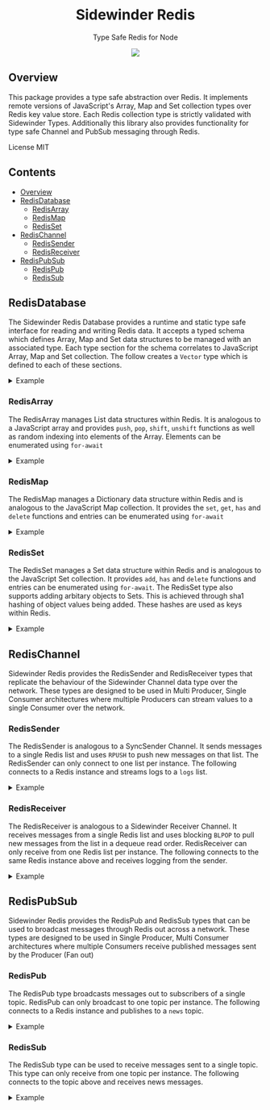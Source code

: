 <div align='center'>

<h1>Sidewinder Redis</h1>

<p>Type Safe Redis for Node</p>

[<img src="https://img.shields.io/npm/v/@sidewinder/redis?label=%40sidewinder%2Fredis">](https://www.npmjs.com/package/@sidewinder/redis)

</div>

## Overview

This package provides a type safe abstraction over Redis. It implements remote versions of JavaScript's Array, Map and Set collection types over Redis key value store. Each Redis collection type is strictly validated with Sidewinder Types. Additionally this library also provides functionality for type safe Channel and PubSub messaging through Redis.

License MIT

## Contents

- [Overview](#Overview)
- [RedisDatabase](#RedisDatabase)
  - [RedisArray](#RedisArray)
  - [RedisMap](#RedisMap)
  - [RedisSet](#RedisSet)
- [RedisChannel](#RedisChannel)
  - [RedisSender](#RedisSender)
  - [RedisReceiver](#RedisReceiver)
- [RedisPubSub](#RedisPubSub)
  - [RedisPub](#RedisPub)
  - [RedisSub](#RedisSub)

## RedisDatabase

The Sidewinder Redis Database provides a runtime and static type safe interface for reading and writing Redis data. It accepts a typed schema which defines Array, Map and Set data structures to be managed with an associated type. Each type section for the schema correlates to JavaScript Array, Map and Set collection. The follow creates a `Vector` type which is defined to each of these sections.

<details>
<summary>Example</summary>

```typescript
import { Type, RedisDatabase } from '@sidewinder/redis'

const Vector = Type.Tuple([Type.Number(), Type.Number(), Type.Number()])

const Schema = Type.Database({
  arrays: {
    vectors: Vector, // Array<[number, number, number]>
  },
  sets: {
    vectors: Vector, // Set<[number, number, number]>
  },
  maps: {
    vectors: Vector, // Map<string, [number, number, number]>
  },
})

const database = await RedisDatabase.connect(Schema, 'redis://172.30.1.24:6379')

// Array<[number, number, number]>
const array = database.array('vectors')
await array.push([1, 0, 0])
await array.push([0, 1, 0])
await array.push([0, 0, 1])

// Set<[number, number, number]>
const set = database.set('vectors')
await set.add([1, 0, 0])
await set.add([0, 1, 0])
await set.add([0, 0, 1])

// Map<string, [number, number, number]>
const map = database.map('vectors')
await map.set('X', [1, 0, 0])
await map.set('Y', [0, 1, 0])
await map.set('Z', [0, 0, 1])
```

</details>

### RedisArray

The RedisArray manages List data structures within Redis. It is analogous to a JavaScript array and provides `push`, `pop`, `shift`, `unshift` functions as well as random indexing into elements of the Array. Elements can be enumerated using `for-await`

<details>
<summary>Example</summary>

```typescript
const array = database.array('vectors')
await array.push([1, 0, 0])
await array.push([0, 1, 0])
await array.push([0, 0, 1])

const vector = await array.get(1) // [0, 1, 0]

for await (const vector of array) {
  console.log(vector)
}
```

</details>

### RedisMap

The RedisMap manages a Dictionary data structure within Redis and is analogous to the JavaScript Map collection. It provides the `set`, `get`, `has` and `delete` functions and entries can be enumerated using `for-await`

<details>
<summary>Example</summary>

```typescript
const map = database.map('vectors')
await map.set('X', [1, 0, 0])
await map.set('Y', [0, 1, 0])
await map.set('Z', [0, 0, 1])

const Y = await map.get('Y')

for await (const [key, value] of map) {
  console.log(key, value)
}
```

</details>

### RedisSet

The RedisSet manages a Set data structure within Redis and is analogous to the JavaScript Set collection. It provides `add`, `has` and `delete` functions and entries can be enumerated using `for-await`. The RedisSet type also supports adding arbitary objects to Sets. This is achieved through sha1 hashing of object values being added. These hashes are used as keys within Redis.

<details>
<summary>Example</summary>

```typescript
const set = database.set('vectors')
await set.add([1, 0, 0])
await set.add([0, 1, 0])
await set.add([0, 0, 1])

const exists = await vectors.has([0, 1, 2])

await set.delete([0, 1, 0])

for await (const value of vectors) {
  console.log(key, value)
}
```

</details>

## RedisChannel

Sidewinder Redis provides the RedisSender and RedisReceiver types that replicate the behaviour of the Sidewinder Channel data type over the network. These types are designed to be used in Multi Producer, Single Consumer architectures where multiple Producers can stream values to a single Consumer over the network.

### RedisSender

The RedisSender is analogous to a SyncSender Channel. It sends messages to a single Redis list and uses `RPUSH` to push new messages on that list. The RedisSender can only connect to one list per instance. The following connects to a Redis instance and streams logs to a `logs` list.

<details>
<summary>Example</summary>

```typescript
import { Type, RedisSender } from '@sidewinder/redis'

const sender = await RedisSender.connect(Type.String(), 'logs', 'redis://redis.domain.com:6379')

await sender.send('log message 1')
await sender.send('log message 2')
await sender.send('log message 3')
```

</details>

### RedisReceiver

The RedisReceiver is analogous to a Sidewinder Receiver Channel. It receives messages from a single Redis list and uses blocking `BLPOP` to pull new messages from the list in a dequeue read order. RedisReceiver can only receive from one Redis list per instance. The following connects to the same Redis instance above and receives logging from the sender.

<details>
<summary>Example</summary>

```typescript
import { Type, RedisReceiver } from '@sidewinder/redis'

const receiver = await RedisReceiver.connect(Type.String(), 'logs', 'redis://redis.domain.com:6379')

for await (const message of receiver) {
  console.log(message) // log message 1
  // log message 2
  // log message 3
}
```

</details>

## RedisPubSub

Sidewinder Redis provides the RedisPub and RedisSub types that can be used to broadcast messages through Redis out across a network. These types are designed to be used in Single Producer, Multi Consumer architectures where multiple Consumers receive published messages sent by the Producer (Fan out)

### RedisPub

The RedisPub type broadcasts messages out to subscribers of a single topic. RedisPub can only broadcast to one topic per instance. The following connects to a Redis instance and publishes to a `news` topic.

<details>
<summary>Example</summary>

```typescript
import { Type, RedisPub } from '@sidewinder/redis'

const sender = await RedisPub.connect(Type.String(), 'news', 'redis://redis.domain.com:6379')

await sender.send('good news')
await sender.send('bad news')
await sender.send('average news')
```

</details>

### RedisSub

The RedisSub type can be used to receive messages sent to a single topic. This type can only receive from one topic per instance. The following connects to the topic above and receives news messages.

<details>
<summary>Example</summary>

```typescript
import { Type, RedisSub } from '@sidewinder/redis'

const receiver = await RedisSub.connect(Type.String(), 'news', 'redis://redis.domain.com:6379')

for await (const message of receiver) {
  console.log(message) // good news
  // bad news
  // average news
}
```

</details>
